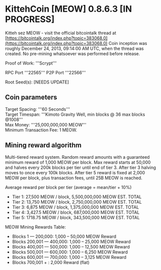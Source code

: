 KittehCoin [MEOW] 0.8.6.3 [IN PROGRESS]
=================

Kitteh sez MEOW - visit the official bitcointalk thread at [https://bitcointalk.org/index.php?topic=383068.0](https://bitcointalk.org/index.php?topic=383068.0)
Coin inception was roughly December 24, 2013, 09:14:00 AM UTC, when the thread was created. No pre-mining whatsoever was performed before release.

Proof of Work: '''Scrypt'''

RPC Port '''22565'''
P2P Port '''22566'''

Root Seed(s):
[NEEDS UPDATE]


Coin parameters
---------------

Target Spacing: '''60 Seconds'''  
Target Timespan: '''Kimoto Gravity Well, min blocks @ 36 max blocks @1008'''  
Max Money: '''25,000,000,000 MEOW'''  
Minimum Transaction Fee: 1 MEOW.  


Mining reward algorithm
-----------------------

Multi-tiered reward system. Random reward amounts with a guaranteed minimum reward of 1,000 MEOW per block.
Max reward starts at 50,000 and halves every 200k blocks per tier until end of tier 3. After tier 3 halving moves to once every 100k blocks.
After tier 5 reward is fixed at 2,000 MEOW per block, plus transaction fees, until 25B MEOW is reached.


Average reward per block per tier (average = mean/tier + 10%)  

- Tier 1: 27,500  MEOW / block,  5,500,000,000 MEOW EST. TOTAL
- Tier 2: 13,750  MEOW / block,  2,750,000,000 MEOW EST. TOTAL
- Tier 3:  6,875  MEOW / block,  1,375,000,000 MEOW EST. TOTAL
- Tier 4: 3,427.5 MEOW / block,    687,000,000 MEOW EST. TOTAL
- Tier 5: 1718.75 MEOW / block,    343,500,000 MEOW EST. TOTAL

MEOW Mining Rewards Table:  

- Blocks 1 — 200,000: 1,000 – 50,000 MEOW Reward
- Blocks 200,001 — 400,000: 1,000 – 25,000 MEOW Reward
- Blocks 400,001 — 500,000: 1,000 – 12,500 MEOW Reward
- Blocks 500,001 — 600,000: 1,000 – 6,250 MEOW Reward
- Blocks 600,001 — 700,000: 1,000 – 3,125 MEOW Reward
- Blocks 700,001 + : 2,000 Reward (flat)

